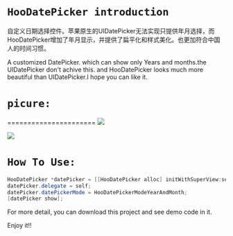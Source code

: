 # `HooDatePicker introduction`
自定义日期选择控件。苹果原生的UIDatePicker无法实现只提供年月选择，而HooDatePicker增加了年月显示，并提供了扁平化和样式美化。也更加符合中国人的时间习惯。

A customized DatePicker. which can show only Years and months.the UIDatePicker don't achive this. and HooDatePicker looks much more beautiful than UIDatePicker.I hope you can like it.

# `picure:`
======================
![](https://github.com/jakciehoo/HooDatePicker/blob/master/HooDatePickerDeomo/Simulator%20Screen%20Shot%20Mar%206%2C%202016%2C%203.04.09%20AM.png)

![](https://github.com/jakciehoo/HooDatePicker/blob/master/HooDatePickerDeomo/Simulator%20Screen%20Shot%20Mar%206%2C%202016%2C%203.04.30%20AM.png)

# `How To Use:`
```java  
HooDatePicker *datePicker = [[HooDatePicker alloc] initWithSuperView:self.view];
datePicker.delegate = self;
datePicker.datePickerMode = HooDatePickerModeYearAndMonth;
[datePicker show];
```   
  
For more detail, you can download this project and see demo code in it.

Enjoy it!!
